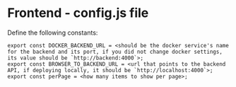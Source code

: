 # Frontend - config.js file

Define the following constants:

```
export const DOCKER_BACKEND_URL = <should be the docker service's name for the backend and its port, if you did not change docker settings, its value should be `http://backend:4000`>;
export const BROWSER_TO_BACKEND_URL = <url that points to the backend API, if deploying locally, it should be `http://localhost:4000`>;
export const perPage = <how many items to show per page>;
```